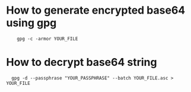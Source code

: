 # How to generate encrypted base64 using gpg

```shell
    gpg -c -armor YOUR_FILE
```

# How to decrypt base64 string

```shell
  gpg -d --passphrase "YOUR_PASSPHRASE" --batch YOUR_FILE.asc > YOUR_FILE
```